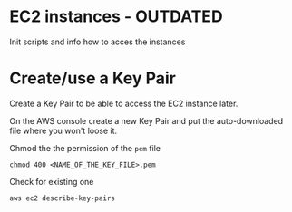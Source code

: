 # EC2 instances - OUTDATED

Init scripts and info how to acces the instances

# Create/use a Key Pair

Create a Key Pair to be able to access the EC2 instance later.

On the AWS console create a new Key Pair and put the auto-downloaded file where you won't loose it.

Chmod the the permission of the `pem` file

```
chmod 400 <NAME_OF_THE_KEY_FILE>.pem
```

Check for existing one

```
aws ec2 describe-key-pairs
```
